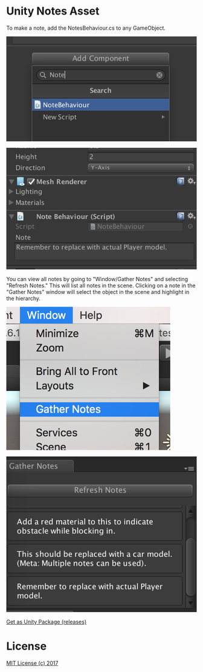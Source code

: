 # Unity Notes Asset  

To make a note, add the NotesBehaviour.cs to any GameObject.

![](https://github.com/0x4d4147/readme-images/blob/master/NotesForUnity/Screen%20Shot%202017-07-22%20at%2011.40.10%20PM.png?raw=true)  

![](https://github.com/0x4d4147/readme-images/blob/master/NotesForUnity/Screen%20Shot%202017-07-22%20at%2011.51.17%20PM.png?raw=true)

You can view all notes by going to "Window/Gather Notes" and selecting "Refresh Notes." This will list all notes in the scene. Clicking on a note in the "Gather Notes" window will select the object in the scene and highlight in the hierarchy.


![](https://github.com/0x4d4147/readme-images/blob/master/NotesForUnity/Screen%20Shot%202017-07-22%20at%2011.51.51%20PM.png?raw=true)  

![](https://github.com/0x4d4147/readme-images/blob/master/NotesForUnity/Screen%20Shot%202017-07-22%20at%2011.51.40%20PM.png?raw=true)  

[Get as Unity Package (releases)](https://github.com/0x4d4147/NotesForUnity/releases)  

# License  
[MIT License (c) 2017](https://github.com/0x4d4147/NotesForUnity/blob/master/LICENSE)  

